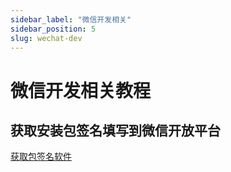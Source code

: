 ```yaml
---
sidebar_label: "微信开发相关"
sidebar_position: 5
slug: wechat-dev
---
```


# 微信开发相关教程

## 获取安装包签名填写到微信开放平台

[获取包签名软件](../../../../src/apk/Gen_Signature_Android.apk)
